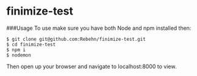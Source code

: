 # finimize-test
###Usage
To use make sure you have both Node and npm installed then:
```
$ git clone git@github.com:Rebehn/finimize-test.git
$ cd finimize-test
$ npm i
$ nodemon
```
Then open up your browser and navigate to localhost:8000 to view.
